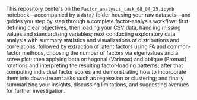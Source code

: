 This repository centers on the `Factor_analysis_task_08_04_25.ipynb` notebook—accompanied by a `data/` folder housing your raw datasets—and guides you step by step through a complete factor‐analysis workflow: first defining clear objectives, then loading your CSV data, handling missing values and standardizing variables; next conducting exploratory data analysis with summary statistics and visualizations of distributions and correlations; followed by extraction of latent factors using FA and common‐factor methods, choosing the number of factors via eigenvalues and a scree plot; then applying both orthogonal (Varimax) and oblique (Promax) rotations and interpreting the resulting factor‐loading patterns; after that computing individual factor scores and demonstrating how to incorporate them into downstream tasks such as regression or clustering; and finally summarizing your insights, discussing limitations, and suggesting avenues for further investigation.

